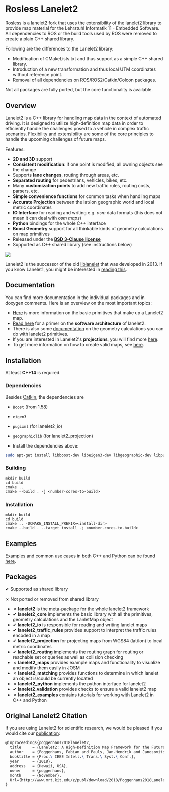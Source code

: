 # Rosless Lanelet2

Rosless is a lanelet2 fork that uses the extensibility of the lanelet2 library to provide map material for the Lehrstuhl Informatik 11 - Embedded Software. All dependencies to ROS or the build tools used by ROS were removed to create a plain C++ shared library.

Following are the differences to the Lanelet2 library:
- Modification of CMakeLists.txt and thus support as a simple C++ shared library.
- Introduction of a new transformation and thus local UTM coordinates without reference point.
- Removal of all dependencies on ROS/ROS2/Catkin/Colcon packages.

Not all packages are fully ported, but the core functionality is available.

## Overview

Lanelet2 is a C++ library for handling map data in the context of automated driving. It is designed to utilize high-definition map data in order to efficiently handle the challenges posed to a vehicle in complex traffic scenarios. Flexibility and extensibility are some of the core principles to handle the upcoming challenges of future maps.

Features:
- **2D and 3D** support
- **Consistent modification**: if one point is modified, all owning objects see the change
- Supports **lane changes**, routing through areas, etc.
- **Separated routing** for pedestrians, vehicles, bikes, etc.
- Many **customization points** to add new traffic rules, routing costs, parsers, etc.
- **Simple convenience functions** for common tasks when handling maps
- **Accurate Projection** between the lat/lon geographic world and local metric coordinates
- **IO Interface** for reading and writing e.g. _osm_ data formats (this does not mean it can deal with _osm maps_)
- **Python** bindings for the whole C++ interface
- **Boost Geometry** support for all thinkable kinds of geometry calculations on map primitives
- Released under the [**BSD 3-Clause license**](LICENSE)
- Supported as C++ shared library (see instructions below)

![](lanelet2_core/doc/images/lanelet2_example_image.png)

Lanelet2 is the successor of the old [liblanelet](https://github.com/phbender/liblanelet/tree/master/libLanelet) that was developed in 2013. If you know Lanelet1, you might be interested in [reading this](lanelet2_core/doc/Lanelet1Compability.md).

## Documentation

You can find more documentation in the individual packages and in doxygen comments. Here is an overview on the most important topics:
- [Here](lanelet2_core/doc/LaneletPrimitives.md) is more information on the basic primitives that make up a Lanelet2 map.
- [Read here](lanelet2_core/doc/Architecture.md) for a primer on the **software architecture** of lanelet2.
- There is also some [documentation](lanelet2_core/doc/GeometryPrimer.md) on the geometry calculations you can do with lanelet2 primitives.
- If you are interested in Lanelet2's **projections**, you will find more [here](lanelet2_projection/doc/Map_Projections_Coordinate_Systems.md).
- To get more information on how to create valid maps, see [here](lanelet2_maps/README.md).

## Installation

At least **C++14** is required.

### Dependencies
Besides [Catkin](https://catkin-tools.readthedocs.io/en/latest/index.html), the dependencies are
* `Boost` (from 1.58)
* `eigen3`
* `pugixml` (for lanelet2_io)
* `geographiclib` (for lanelet2_projection)

* Install the dependencies above:
```bash
sudo apt-get install libboost-dev libeigen3-dev libgeographic-dev libpugixml-dev
```

### Building

```shell
mkdir build
cd build
cmake ..
cmake --build . -j <number-cores-to-build>
```

### Installation

```shell
mkdir build
cd build
cmake .. -DCMAKE_INSTALL_PREFIX=<install-dir>
cmake --build . --target install -j <number-cores-to-build>
```

## Examples
Examples and common use cases in both C++ and Python can be found [here](lanelet2_examples/README.md).

## Packages
✔ Supported as shared library

✗ Not ported or removed from shared library


* ✗ **lanelet2** is the meta-package for the whole lanelet2 framework
* ✔ **lanelet2_core** implements the basic library with all the primitives, geometry calculations and the LanletMap object
* ✔ **lanelet2_io** is responsible for reading and writing lanelet maps
* ✔ **lanelet2_traffic_rules** provides support to interpret the traffic rules encoded in a map
* ✔ **lanelet2_projection** for projecting maps from WGS84 (lat/lon) to local metric coordinates
* ✔ **lanelet2_routing** implements the routing graph for routing or reachable set or queries as well as collision checking
* ✗ **lanelet2_maps** provides example maps and functionality to visualize and modify them easily in JOSM
* ✗ **lanelet2_matching** provides functions to determine in which lanelet an object is/could be currently located
* ✗ **lanelet2_python** implements the python interface for lanelet2
* ✔ **lanelet2_validation** provides checks to ensure a valid lanelet2 map
* ✗ **lanelet2_examples** contains tutorials for working with Lanelet2 in C++ and Python

## Original Lanelet2 Citation

If you are using Lanelet2 for scientific research, we would be pleased if you would cite our [publication](http://www.mrt.kit.edu/z/publ/download/2018/Poggenhans2018Lanelet2.pdf):
```latex
@inproceedings{poggenhans2018lanelet2,
  title     = {Lanelet2: A High-Definition Map Framework for the Future of Automated Driving},
  author    = {Poggenhans, Fabian and Pauls, Jan-Hendrik and Janosovits, Johannes and Orf, Stefan and Naumann, Maximilian and Kuhnt, Florian and Mayr, Matthias},
  booktitle = {Proc.\ IEEE Intell.\ Trans.\ Syst.\ Conf.},
  year      = {2018},
  address   = {Hawaii, USA},
  owner     = {poggenhans},
  month     = {November},
  Url={http://www.mrt.kit.edu/z/publ/download/2018/Poggenhans2018Lanelet2.pdf}
}
```


